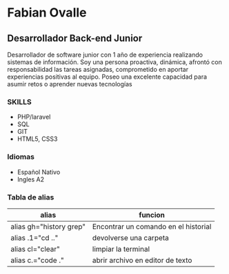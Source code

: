 # Fabian Ovalle
##  Desarrollador Back-end Junior
Desarrollador de software junior con 1 año de experiencia realizando sistemas de información. Soy una persona proactiva, dinámica, afrontó con responsabilidad las tareas asignadas, comprometido en aportar experiencias positivas al equipo. Poseo una excelente capacidad para asumir retos o aprender nuevas tecnologías
### SKILLS

- PHP/laravel
- SQL
- GIT
- HTML5, CSS3

### Idiomas

- Español Nativo
- Ingles A2

### Tabla de alias

|           alias        |              funcion                         |
|------------------------|----------------------------------------------|
|alias gh="history grep" | Encontrar un comando en el historial         |
|alias .1="cd .."        | devolverse una carpeta                       |
|alias cl="clear"        | limpiar la terminal                          |
|alias c.="code ."       | abrir archivo en editor de texto             |        
